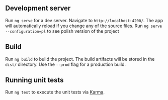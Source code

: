 ## Development server

Run `ng serve` for a dev server. Navigate to `http://localhost:4200/`. The app will automatically reload if you change any of the source files.
Run `ng serve --configuration=pl` to see polish version of the project

## Build

Run `ng build` to build the project. The build artifacts will be stored in the `dist/` directory. Use the `--prod` flag for a production build.

## Running unit tests

Run `ng test` to execute the unit tests via [Karma](https://karma-runner.github.io).
